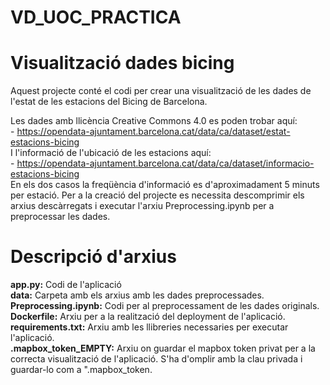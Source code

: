 # VD_UOC_PRACTICA
# Visualització dades bicing <br>
Aquest projecte conté el codi per crear una visualització de les dades de l'estat de les estacions del Bicing de Barcelona.

Les dades amb llicència Creative Commons 4.0 es poden trobar aquí:<br> - https://opendata-ajuntament.barcelona.cat/data/ca/dataset/estat-estacions-bicing<br>
I l'informació de l'ubicació de les estacions aquí:<br>  - https://opendata-ajuntament.barcelona.cat/data/ca/dataset/informacio-estacions-bicing<br>
En els dos casos la freqüència d'informació es d'aproximadament 5 minuts per estació. Per a la creació del projecte es necessita descomprimir els arxius descàrregats i executar l'arxiu Preprocessing.ipynb per a preprocessar les dades.

# Descripció d'arxius
**app.py:** Codi de l'aplicació<br>
**data:** Carpeta amb els arxius amb les dades preprocessades.<br>
**Preprocessing.ipynb:**  Codi per al preprocessament de les dades originals.<br>
**Dockerfile:** Arxiu per a la realització del deployment de l'aplicació.<br>
**requirements.txt:** Arxiu amb les llibreries necessaries per executar l'aplicació.<br>
**.mapbox_token_EMPTY:** Arxiu on guardar el mapbox token privat per a la correcta visualització de l'aplicació. S'ha d'omplir amb la clau privada i guardar-lo com a ".mapbox_token.<br>


